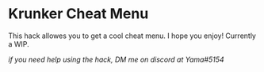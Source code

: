 # Krunker Cheat Menu
This hack allowes you to get a cool cheat menu. I hope you enjoy! Currently a WIP.

*if you need help using the hack, DM me on discord at Yama#5154*
